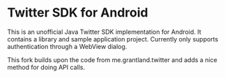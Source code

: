 # Twitter SDK for Android

This is an unofficial Java Twitter SDK implementation for Android. It contains a library and sample application project. Currently only supports authentication through a WebView dialog.

This fork builds upon the code from me.grantland.twitter and adds a nice method for doing API calls.
